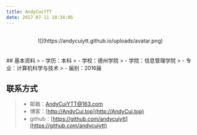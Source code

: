 ```yaml
---
title: AndyCuiYTT
date: 2017-07-11 18:34:05
---
```

<br>
<center>![](https://andycuiytt.github.io/uploads/avatar.png)</center><br><br>
## 基本资料
> - 学历：本科
> - 学校：德州学院
> - 学院：信息管理学院
> - 专业：计算机科学与技术
> - 届别：2016届

## 联系方式
> - 邮箱：[AndyCuiYTT@163.com](mailto:AndyCuiYTT@163.com)
> - 博客：[http://AndyCui.top](http://AndyCui.top)
> - github：[https://github.com/andycuiytt](https://github.com/andycuiytt)
